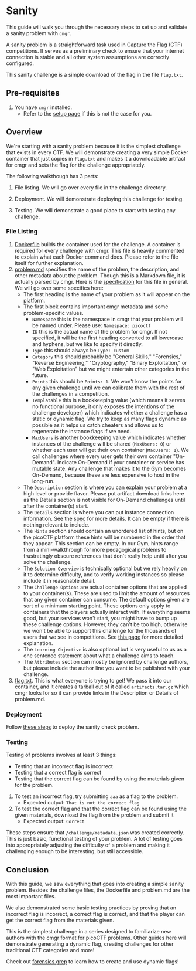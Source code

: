 # Sanity

This guide will walk you through the necessary steps to set up and validate a
sanity problem with `cmgr`.

A sanity problem is a straightforward task used in Capture the Flag (CTF)
competitions. It serves as a preliminary check to ensure that your internet
connection is stable and all other system assumptions are correctly configured.

This sanity challenge is a simple download of the flag in the file `flag.txt`.

## Pre-requisites

1. You have `cmgr` installed.
    - Refer to the [setup page](/setup-cmgr.md) if this is not the
      case for you.

## Overview

We're starting with a sanity problem because it is the simplest challenge that
exists in every CTF. We will demonstrate creating a very simple Docker container
that just copies in `flag.txt` and makes it a downloadable artifact for cmgr and
sets the flag for the challenge appropriately.

The following walkthough has 3 parts:

1. File listing. We will go over every file in the challenge directory.

2. Deployment. We will demonstrate deploying this challenge for testing.

3. Testing. We will demonstrate a good place to start with testing any
   challenge.

### File Listing

  1. [Dockerfile](/example-problems/sanity-static-flag/Dockerfile) builds the
      container used for the challenge. A container is required for every
      challenge with cmgr. This file is heavily commented to explain what each
      Docker command does. Please refer to the file itself for further
      explanation.
  1. [problem.md](/example-problems/sanity-static-flag/problem.md) specifies the
      name of the problem, the description, and other metadata about the
      problem. Though this is a Markdown file, it is actually parsed by cmgr.
      Here is the
      [specification](https://github.com/picoCTF/cmgr/blob/master/examples/specification.md)
      for this file in general. We will go over some specifics here:
        - The first heading is the name of your problem as it will appear on the
          platform.
        - The first block contains important cmgr metadata and some
          problem-specific values.
            - `Namespace` this is the namespace in cmgr that your problem will
              be named under. Please use: `Namespace: picoctf`
            - `ID` this is the actual name of the problem for cmgr. If not
              specified, it will be the first heading converted to all lowercase
              and hyphens, but we like to specify it directly.
            - `Type` this should always be `Type: custom`
            - `Category` this should probably be "General Skills," "Forensics,"
              "Reverse Engineering," "Cryptography," "Binary Exploitation," or
              "Web Exploitation" but we might entertain other categories in the
              future.
            - `Points` this should be `Points: 1`. We won't know the points for
              any given challenge until we can calibrate them with the rest of
              the challenges in a competition.
            - `Templatable` this is a bookkeeping value (which means it serves
              no functional purpose, it only exposes the intentions of the
              challenge developer) which indicates whether a challenge has a
              static or dynamic flag. We try to keep as many flags dynamic as
              possible as it helps us catch cheaters and allows us to regenerate
              the instance flags if we need.
            - `MaxUsers` is another bookkeeping value which indicates whether
              instances of the challenge will be shared (`MaxUsers: 0`) or
              whether each user will get their own container (`MaxUsers: 1`). We
              call challenges where every user gets their own container
              "On-Demand". Indicate On-Demand if your container or service has
              mutable state. Any challenge that makes it to the Gym becomes
              On-Demand, because these are less expensive to host in the
              long-run.
        - The `Description` section is where you can explain your problem at a
          high level or provide flavor. Please put artifact download links here
          as the Details section is not visible for On-Demand challenges until
          after the container(s) start.
        - The `Details` section is where you can put instance connection
          information. See the
          [spec](https://github.com/picoCTF/cmgr/blob/master/examples/specification.md)
          for more details. It can be empty if there is nothing relevant to
          include.
        - The `Hints` section should contain an unordered list of hints, but on
          the picoCTF platform these hints will be numbered in the order that
          they appear. This section can be empty. In our Gym, hints range from a
          mini-walkthrough for more pedagogical problems to frustratingly
          obscure references that don't really help until after you solve the
          challenge.
        - The `Solution Overview` is technically optional but we rely heavily on
          it to determine difficulty, and to verify working instances so please
          include it in reasonable detail.
        - The `Challenge Options` are actual container options that are applied
          to your container(s). These are used to limit the amount of resources
          that any given container can consume. The default options given are
          sort of a minimum starting point. These options only apply to
          containers that the players actually interact with. If everything
          seems good, but your services won't start, you might have to bump up
          these challenge options. However, they can't be too high, otherwise we
          won't be able to support this challenge for the thousands of users
          that we see in competitions. See [this
          page](https://github.com/picoCTF/cmgr/blob/master/examples/specification.md#challenge-options)
          for more detailed explanation.
        - The `Learning Objective` is also optional but is very useful to us as
          a one sentence statement about what a challenge aims to teach.
        - The `Attributes` section can mostly be ignored by challenge authors,
          but please include the author line you want to be published with your
          challenge.
  1. [flag.txt](/example-problems/sanity-static-flag/flag.txt). This is what
     everyone is trying to get! We pass it into our container, and it creates a
     tarball out of it called `artifacts.tar.gz` which cmgr looks for so it can
     provide links in the Description or Details of problem.md.

### Deployment

Follow [these steps](/setup-cmgr.md#Test-cmgr) to deploy the sanity check
problem.

### Testing

Testing of problems involves at least 3 things:

- Testing that an incorrect flag is incorrect
- Testing that a correct flag is correct
- Testing that the correct flag can be found by using the materials given for
  the problem.

1. To test an incorrect flag, try submitting `aaa` as a flag to the problem.
    - Expected output: `That is not the correct flag`
2. To test the correct flag and that the correct flag can be found using the
   given materials, download the flag from the problem and submit it
    - Expected output: `Correct`

These steps ensure that `/challenge/metadata.json` was created correctly. This
is just basic, functional testing of your problem. A lot of testing  goes into
appropriately adjusting the difficulty of a problem and making it challenging
enough to be interesting, but still accessible.

## Conclusion

With this guide, we saw everything that goes into creating a simple sanity
problem. Besides the challenge files, the Dockerfile and problem.md are the most
important files.

We also demonstrated some basic testing practices by proving that an incorrect
flag is incorrect, a correct flag is correct, and that the player can get the
correct flag from the materials given.

This is the simplest challenge in a series designed to familiarize new authors
with the cmgr format for picoCTF problems. Other guides here will demonstrate
generating a dynamic flag, creating challenges for other traditional CTF
categories and more!

Check out [forensics grep](/example-problems/forensics-grep/) to learn how to
create and use dynamic flags!
